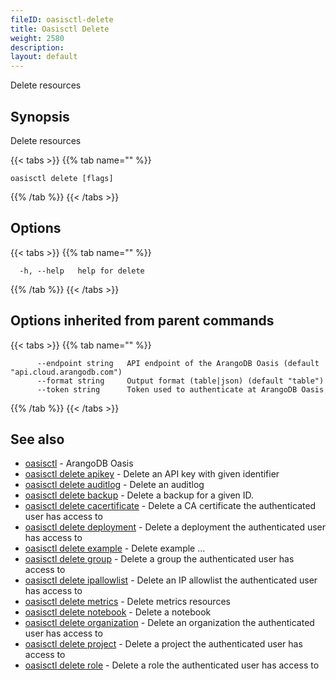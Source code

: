 ```yaml
---
fileID: oasisctl-delete
title: Oasisctl Delete
weight: 2580
description: 
layout: default
---
```

Delete resources

## Synopsis

Delete resources

{{< tabs >}}
{{% tab name="" %}}
```
oasisctl delete [flags]
```
{{% /tab %}}
{{< /tabs >}}

## Options

{{< tabs >}}
{{% tab name="" %}}
```
  -h, --help   help for delete
```
{{% /tab %}}
{{< /tabs >}}

## Options inherited from parent commands

{{< tabs >}}
{{% tab name="" %}}
```
      --endpoint string   API endpoint of the ArangoDB Oasis (default "api.cloud.arangodb.com")
      --format string     Output format (table|json) (default "table")
      --token string      Token used to authenticate at ArangoDB Oasis
```
{{% /tab %}}
{{< /tabs >}}

## See also

* [oasisctl](../oasisctl-options)	 - ArangoDB Oasis
* [oasisctl delete apikey](oasisctl-delete-apikey)	 - Delete an API key with given identifier
* [oasisctl delete auditlog](oasisctl-delete-auditlog)	 - Delete an auditlog
* [oasisctl delete backup](oasisctl-delete-backup)	 - Delete a backup for a given ID.
* [oasisctl delete cacertificate](oasisctl-delete-cacertificate)	 - Delete a CA certificate the authenticated user has access to
* [oasisctl delete deployment](oasisctl-delete-deployment)	 - Delete a deployment the authenticated user has access to
* [oasisctl delete example](oasisctl-delete-example)	 - Delete example ...
* [oasisctl delete group](oasisctl-delete-group)	 - Delete a group the authenticated user has access to
* [oasisctl delete ipallowlist](oasisctl-delete-ipallowlist)	 - Delete an IP allowlist the authenticated user has access to
* [oasisctl delete metrics](oasisctl-delete-metrics)	 - Delete metrics resources
* [oasisctl delete notebook](oasisctl-delete-notebook)	 - Delete a notebook
* [oasisctl delete organization](oasisctl-delete-organization)	 - Delete an organization the authenticated user has access to
* [oasisctl delete project](oasisctl-delete-project)	 - Delete a project the authenticated user has access to
* [oasisctl delete role](oasisctl-delete-role)	 - Delete a role the authenticated user has access to

